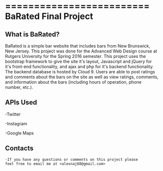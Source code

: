 =========================
BaRated Final Project
=========================

What is BaRated?
-----------

BaRated is a simple bar website that includes bars from New Brunswick, 
New Jersey.  This project was done for the Advanced Web Design course at Rutgers
University for the Spring 2016 semester.  This project uses the bootstrap
framework to give the site it's layout, Javascript and jQuery for it's
front-end functionality, and ajax and php for it's backend functionality.  The 
backend database is hosted by Cloud 9.  Users are able to post ratings and
comments about the bars on the site as well as view ratings, comments, and 
information about the bars (including hours of operation, phone number, etc.).

APIs Used
---------

-Twitter
    

-Instagram
    

-Google Maps
    

Contacts
--------

    -If you have any questions or comments on this project please 
    feel free to email me at <alexnaj88@gmail.com>
